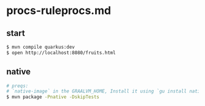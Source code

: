 # procs-ruleprocs.md
## start
```sh
$ mvn compile quarkus:dev
$ open http://localhost:8080/fruits.html
```

## native
```sh
# preqs: 
# `native-image` in the GRAALVM_HOME, Install it using `gu install native-image`
$ mvn package -Pnative -DskipTests
```
